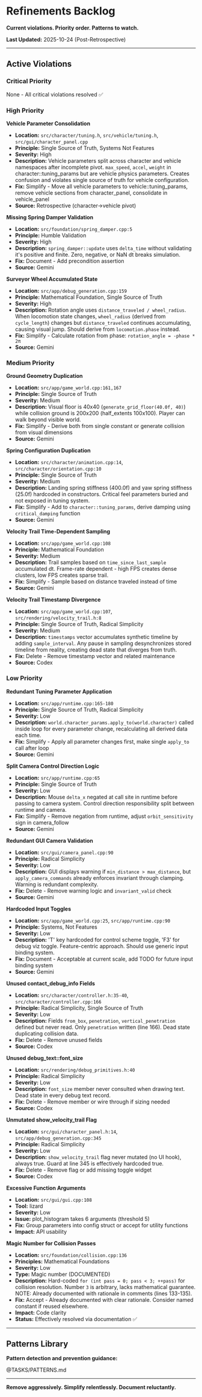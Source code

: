 # Refinements Backlog

**Current violations. Priority order. Patterns to watch.**

**Last Updated:** 2025-10-24 (Post-Retrospective)

---

## Active Violations

### Critical Priority

None - All critical violations resolved ✅

### High Priority

**Vehicle Parameter Consolidation**
- **Location:** `src/character/tuning.h`, `src/vehicle/tuning.h`, `src/gui/character_panel.cpp`
- **Principle:** Single Source of Truth, Systems Not Features
- **Severity:** High
- **Description:** Vehicle parameters split across character and vehicle namespaces after incomplete pivot. `max_speed`, `accel`, `weight` in character::tuning_params but are vehicle physics parameters. Creates confusion and violates single source of truth for vehicle configuration.
- **Fix:** Simplify - Move all vehicle parameters to vehicle::tuning_params, remove vehicle sections from character_panel, consolidate in vehicle_panel
- **Source:** Retrospective (character→vehicle pivot)

**Missing Spring Damper Validation**
- **Location:** `src/foundation/spring_damper.cpp:5`
- **Principle:** Humble Validation
- **Severity:** High
- **Description:** `spring_damper::update` uses `delta_time` without validating it's positive and finite. Zero, negative, or NaN dt breaks simulation.
- **Fix:** Document - Add precondition assertion
- **Source:** Gemini

**Surveyor Wheel Accumulated State**
- **Location:** `src/app/debug_generation.cpp:159`
- **Principle:** Mathematical Foundation, Single Source of Truth
- **Severity:** High
- **Description:** Rotation angle uses `distance_traveled / wheel_radius`. When locomotion state changes, `wheel_radius` (derived from `cycle_length`) changes but `distance_traveled` continues accumulating, causing visual jump. Should derive from `locomotion.phase` instead.
- **Fix:** Simplify - Calculate rotation from phase: `rotation_angle = -phase * 2π`
- **Source:** Gemini

### Medium Priority

**Ground Geometry Duplication**
- **Location:** `src/app/game_world.cpp:161,167`
- **Principle:** Single Source of Truth
- **Severity:** Medium
- **Description:** Visual floor is 40x40 (`generate_grid_floor(40.0f, 40)`) while collision ground is 200x200 (half_extents 100x100). Player can walk beyond visible world.
- **Fix:** Simplify - Derive both from single constant or generate collision from visual dimensions
- **Source:** Gemini

**Spring Configuration Duplication**
- **Location:** `src/character/animation.cpp:14`, `src/character/orientation.cpp:10`
- **Principle:** Single Source of Truth
- **Severity:** Medium
- **Description:** Landing spring stiffness (400.0f) and yaw spring stiffness (25.0f) hardcoded in constructors. Critical feel parameters buried and not exposed in tuning system.
- **Fix:** Simplify - Add to `character::tuning_params`, derive damping using `critical_damping` function
- **Source:** Gemini

**Velocity Trail Time-Dependent Sampling**
- **Location:** `src/app/game_world.cpp:108`
- **Principle:** Mathematical Foundation
- **Severity:** Medium
- **Description:** Trail samples based on `time_since_last_sample` accumulated dt. Frame-rate dependent - high FPS creates dense clusters, low FPS creates sparse trail.
- **Fix:** Simplify - Sample based on distance traveled instead of time
- **Source:** Gemini

**Velocity Trail Timestamp Divergence**
- **Location:** `src/app/game_world.cpp:107`, `src/rendering/velocity_trail.h:8`
- **Principle:** Single Source of Truth, Radical Simplicity
- **Severity:** Medium
- **Description:** `timestamps` vector accumulates synthetic timeline by adding `sample_interval`. Any pause in sampling desynchronizes stored timeline from reality, creating dead state that diverges from truth.
- **Fix:** Delete - Remove timestamp vector and related maintenance
- **Source:** Codex


### Low Priority

**Redundant Tuning Parameter Application**
- **Location:** `src/app/runtime.cpp:165-180`
- **Principle:** Single Source of Truth, Radical Simplicity
- **Severity:** Low
- **Description:** `world.character_params.apply_to(world.character)` called inside loop for every parameter change, recalculating all derived data each time.
- **Fix:** Simplify - Apply all parameter changes first, make single `apply_to` call after loop
- **Source:** Gemini

**Split Camera Control Direction Logic**
- **Location:** `src/app/runtime.cpp:65`
- **Principle:** Single Source of Truth
- **Severity:** Low
- **Description:** Mouse `delta_x` negated at call site in runtime before passing to camera system. Control direction responsibility split between runtime and camera.
- **Fix:** Simplify - Remove negation from runtime, adjust `orbit_sensitivity` sign in camera_follow
- **Source:** Gemini

**Redundant GUI Camera Validation**
- **Location:** `src/gui/camera_panel.cpp:90`
- **Principle:** Radical Simplicity
- **Severity:** Low
- **Description:** GUI displays warning if `min_distance > max_distance`, but `apply_camera_commands` already enforces invariant through clamping. Warning is redundant complexity.
- **Fix:** Delete - Remove warning logic and `invariant_valid` check
- **Source:** Gemini

**Hardcoded Input Toggles**
- **Location:** `src/app/game_world.cpp:25`, `src/app/runtime.cpp:90`
- **Principle:** Systems, Not Features
- **Severity:** Low
- **Description:** 'T' key hardcoded for control scheme toggle, 'F3' for debug viz toggle. Feature-centric approach. Should use generic input binding system.
- **Fix:** Document - Acceptable at current scale, add TODO for future input binding system
- **Source:** Gemini

**Unused contact_debug_info Fields**
- **Location:** `src/character/controller.h:35-40`, `src/character/controller.cpp:166`
- **Principle:** Radical Simplicity, Single Source of Truth
- **Severity:** Low
- **Description:** Fields `from_box`, `penetration`, `vertical_penetration` defined but never read. Only `penetration` written (line 166). Dead state duplicating collision data.
- **Fix:** Delete - Remove unused fields
- **Source:** Codex

**Unused debug_text::font_size**
- **Location:** `src/rendering/debug_primitives.h:40`
- **Principle:** Radical Simplicity
- **Severity:** Low
- **Description:** `font_size` member never consulted when drawing text. Dead state in every debug text record.
- **Fix:** Delete - Remove member or wire through if sizing needed
- **Source:** Codex

**Unmutated show_velocity_trail Flag**
- **Location:** `src/gui/character_panel.h:14`, `src/app/debug_generation.cpp:345`
- **Principle:** Radical Simplicity
- **Severity:** Low
- **Description:** `show_velocity_trail` flag never mutated (no UI hook), always true. Guard at line 345 is effectively hardcoded true.
- **Fix:** Delete - Remove flag or add missing toggle widget
- **Source:** Codex

**Excessive Function Arguments**
- **Location:** `src/gui/gui.cpp:108`
- **Tool:** lizard
- **Severity:** Low
- **Issue:** plot_histogram takes 6 arguments (threshold 5)
- **Fix:** Group parameters into config struct or accept for utility functions
- **Impact:** API usability

**Magic Number for Collision Passes**
- **Location:** `src/foundation/collision.cpp:136`
- **Principles:** Mathematical Foundations
- **Severity:** Low
- **Type:** Magic number (DOCUMENTED)
- **Description:** Hard-coded `for (int pass = 0; pass < 3; ++pass)` for collision resolution. Number `3` is arbitrary, lacks mathematical guarantee. NOTE: Already documented with rationale in comments (lines 133-135).
- **Fix:** Accept - Already documented with clear rationale. Consider named constant if reused elsewhere.
- **Impact:** Code clarity
- **Status:** Effectively resolved via documentation ✅


---

## Patterns Library

**Pattern detection and prevention guidance:**

@TASKS/PATTERNS.md

---

**Remove aggressively. Simplify relentlessly. Document reluctantly.**
